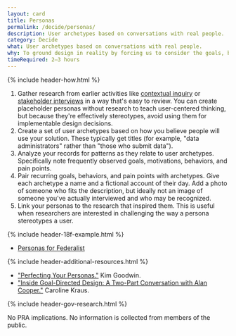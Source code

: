 ```yaml
---
layout: card
title: Personas
permalink: /decide/personas/
description: User archetypes based on conversations with real people.
category: Decide
what: User archetypes based on conversations with real people.
why: To ground design in reality by forcing us to consider the goals, behaviors, and pain points of the people affected by our design decisions. Unlike marketing personas based on demographics or marketability, design personas describe how someone accomplishes goals.
timeRequired: 2–3 hours
---
```


{% include header-how.html %}

1. Gather research from earlier activities like [contextual inquiry](/discover/contextual-inquiry/) or [stakeholder interviews](/discover/stakeholder-and-user-interviews/) in a way that's easy to review. You can create placeholder personas without research to teach user-centered thinking, but because they're effectively stereotypes, avoid using them for implementable design decisions.
1. Create a set of user archetypes based on how you believe people will use your solution. These typically get titles (for example, "data administrators" rather than "those who submit data").
1. Analyze your records for patterns as they relate to user archetypes. Specifically note frequently observed goals, motivations, behaviors, and pain points.
1. Pair recurring goals, behaviors, and pain points with archetypes. Give each archetype a name and a fictional account of their day. Add a photo of someone who fits the description, but ideally not an image of someone you've actually interviewed and who may be recognized.
1. Link your personas to the research that inspired them. This is useful when researchers are interested in challenging the way a persona stereotypes a user.

<section class="method--section method--section--18f-example" markdown="1" >

{% include header-18f-example.html %}

- <a href="https://github.com/18F/federalist-design/wiki/Personas">Personas for Federalist</a>

</section>

<section class="method--section method--section--additional-resources method--section--non-printable-content" markdown="1">
{% include header-additional-resources.html %}

- <a href="http://www.uie.com/articles/perfecting_personas/">"Perfecting Your Personas."</a> Kim Goodwin.
- <a href="http://www.cooper.com/journal/2014/04/inside-goal-directed-design-a-two-part-conversation-with-alan-cooper">"Inside Goal-Directed Design: A Two-Part Conversation with Alan Cooper."</a> Caroline Kraus.
</section>

<section class="method--section method--section--government-considerations" markdown="1" > {% include header-gov-research.html %}

No PRA implications. No information is collected from members of the public.
</section>
